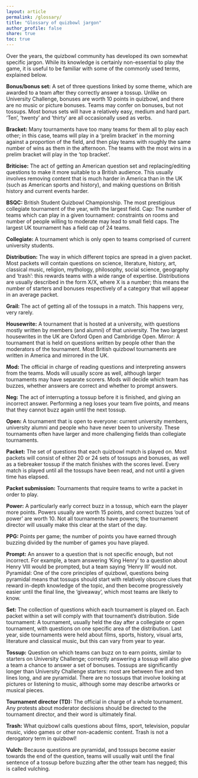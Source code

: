 ```yaml
---
layout: article
permalink: /glossary/
title: "Glossary of quizbowl jargon"
author_profile: false
share: true
toc: true
---
```


Over the years, the quizbowl community has developed its own somewhat specific jargon. While its knowledge is certainly non-essential to play the game, it is useful to be familiar with some of the commonly used terms, explained below.

**Bonus/bonus set:** A set of three questions linked by some theme, which are awarded to a team after they correctly answer a tossup. Unlike on University Challenge, bonuses are worth 10 points in quizbowl, and there are no music or picture bonuses. Teams may confer on bonuses, but not tossups. Most bonus sets will have a relatively easy, medium and hard part. ‘Ten’, ‘twenty’ and ‘thirty’ are all occasionally used as verbs.

**Bracket:** Many tournaments have too many teams for them all to play each other; in this case, teams will play in a ‘prelim bracket’ in the morning against a proportion of the field, and then play teams with roughly the same number of wins as them in the afternoon. The teams with the most wins in a prelim bracket will play in the ‘top bracket’.

**Briticise:** The act of getting an American question set and replacing/editing questions to make it more suitable to a British audience. This usually involves removing content that is much harder in America than in the UK (such as American sports and history), and making questions on British history and current events harder.

**BSQC:** British Student Quizbowl Championship. The most prestigious collegiate tournament of the year, with the largest field.
Cap: The number of teams which can play in a given tournament: constraints on rooms and number of people willing to moderate may lead to small field caps. The largest UK tournament has a field cap of 24 teams.

**Collegiate:** A tournament which is only open to teams comprised of current university students.

**Distribution:** The way in which different topics are spread in a given packet. Most packets will contain questions on science, literature, history, art, classical music, religion, mythology, philosophy, social science, geography and ‘trash’: this rewards teams with a wide range of expertise. Distributions are usually described in the form X/X, where X is a number; this means the number of starters and bonuses respectively of a category that will appear in an average packet.

**Grail:** The act of getting all of the tossups in a match. This happens very, very rarely.

**Housewrite:** A tournament that is hosted at a university, with questions mostly written by members (and alumni) of that university. The two largest housewrites in the UK are Oxford Open and Cambridge Open.
Mirror: A tournament that is held on questions written by people other than the moderators of the tournament. Most British quizbowl tournaments are written in America and mirrored in the UK.

**Mod:** The official in charge of reading questions and interpreting answers from the teams. Mods will usually score as well, although larger tournaments may have separate scorers. Mods will decide which team has buzzes, whether answers are correct and whether to prompt answers.

**Neg:** The act of interrupting a tossup before it is finished, and giving an incorrect answer. Performing a neg loses your team five points, and means that they cannot buzz again until the next tossup.

**Open:** A tournament that is open to everyone: current university members, university alumni and people who have never been to university. These tournaments often have larger and more challenging fields than collegiate tournaments.

**Packet:** The set of questions that each quizbowl match is played on. Most packets will consist of either 20 or 24 sets of tossups and bonuses, as well as a tiebreaker tossup if the match finishes with the scores level. Every match is played until all the tossups have been read, and not until a given time has elapsed.

**Packet submission:** Tournaments that require teams to write a packet in order to play.

**Power:** A particularly early correct buzz in a tossup, which earn the player more points. Powers usually are worth 15 points, and correct buzzes ‘out of power’ are worth 10. Not all tournaments have powers; the tournament director will usually make this clear at the start of the day.

**PPG:** Points per game; the number of points you have earned through buzzing divided by the number of games you have played.

**Prompt:** An answer to a question that is not specific enough, but not incorrect. For example, a team answering ‘King Henry’ to a question about Henry VIII would be prompted, but a team saying ‘Henry III’ would not.
Pyramidal: One of the core principles of quizbowl, questions being pyramidal means that tossups should start with relatively obscure clues that reward in-depth knowledge of the topic, and then become progressively easier until the final line, the ‘giveaway’, which most teams are likely to know.

**Set:** The collection of questions which each tournament is played on. Each packet within a set will comply with that tournament’s distribution.
Side tournament: A tournament, usually held the day after a collegiate or open tournament, with questions on one specific area of the distribution. Last year, side tournaments were held about films, sports, history, visual arts, literature and classical music, but this can vary from year to year.

**Tossup:** Question on which teams can buzz on to earn points, similar to starters on University Challenge; correctly answering a tossup will also give a team a chance to answer a set of bonuses. Tossups are significantly longer than University Challenge starters: most are between five and ten lines long, and are pyramidal. There are no tossups that involve looking at pictures or listening to music, although some may describe artworks or musical pieces.

**Tournament director (TD):** The official in charge of a whole tournament. Any protests about moderator decisions should be directed to the tournament director, and their word is ultimately final.

**Trash:** What quizbowl calls questions about films, sport, television, popular music, video games or other non-academic content. Trash is not a derogatory term in quizbowl!

**Vulch:** Because questions are pyramidal, and tossups become easier towards the end of the question, teams will usually wait until the final sentence of a tossup before buzzing after the other team has negged; this is called vulching.